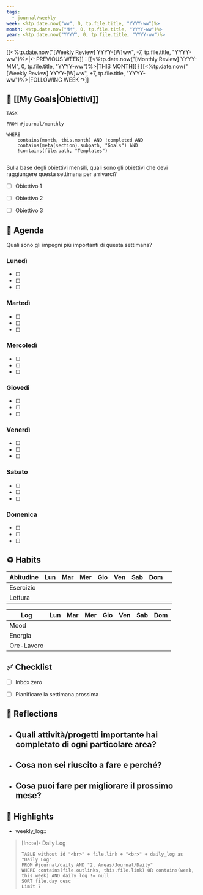 ```yaml
---
tags:
  - journal/weekly
week: <%tp.date.now("ww", 0, tp.file.title, "YYYY-ww")%>
month: <%tp.date.now("MM", 0, tp.file.title, "YYYY-ww")%>
year: <%tp.date.now("YYYY", 0, tp.file.title, "YYYY-ww")%>
---
```

[[<%tp.date.now("[Weekly Review] YYYY-[W]ww", -7, tp.file.title, "YYYY-ww")%>|↶ PREVIOUS WEEK]] ⁝ [[<%tp.date.now("[Monthly Review] YYYY-MM", 0, tp.file.title, "YYYY-ww")%>|THIS MONTH]] ⁝ [[<%tp.date.now("[Weekly Review] YYYY-[W]ww", +7, tp.file.title, "YYYY-ww")%>|FOLLOWING WEEK ↷]]

## 🎯 [[My Goals|Obiettivi]]

```dataview
TASK

FROM #journal/monthly  

WHERE 
	contains(month, this.month) AND !completed AND
	contains(meta(section).subpath, "Goals") AND
	!contains(file.path, "Templates")
	

```

Sulla base degli obiettivi mensili, quali sono gli obiettivi che devi raggiungere questa settimana per arrivarci?

- [ ] Obiettivo 1
- [ ] Obiettivo 2
- [ ] Obiettivo 3


## 📅 Agenda

Quali sono gli impegni più importanti di questa settimana?

### **Lunedì**

- [ ] 
- [ ] 
- [ ] 

### **Martedì**

- [ ] 
- [ ] 
- [ ] 

### **Mercoledì**

- [ ] 
- [ ] 
- [ ] 

### **Giovedì**

- [ ] 
- [ ] 
- [ ] 

### **Venerdì**

- [ ] 
- [ ] 
- [ ] 

### **Sabato**

- [ ] 
- [ ] 
- [ ] 

### **Domenica**

- [ ] 
- [ ] 
- [ ] 



## ♻ Habits

| Abitudine   | Lun | Mar | Mer | Gio | Ven | Sab | Dom |     |
| ----------- | --- | --- | --- | --- | --- | --- | --- | --- |
| Esercizio   |     |     |     |     |     |     |     |     |
| Lettura     |     |     |     |     |     |     |     |     |

| Log        | Lun | Mar | Mer | Gio | Ven | Sab | Dom |
| ---------- | --- | --- | --- | --- | --- | --- | --- |
| Mood       |     |     |     |     |     |     |     |
| Energia    |     |     |     |     |     |     |     |
| Ore-Lavoro |     |     |     |     |     |     |     |

## ✅ Checklist

- [ ] Inbox zero
- [ ] Pianificare la settimana prossima


## 🤔 Reflections

  - Quali attività/progetti importante hai completato di ogni particolare area?
	  - 
  - Cosa non sei riuscito a fare e perché?
	  - 
  - Cosa puoi fare per migliorare il prossimo mese?
	  - 

## 🌟 Highlights 

- weekly_log:: 


>[!note]- Daily Log
> ```dataview
> TABLE without id "<br>" + file.link + "<br>" + daily_log as "Daily Log"
> FROM #journal/daily AND "2. Areas/Journal/Daily"
> WHERE contains(file.outlinks, this.file.link) OR contains(week, this.week) AND daily_log != null
> SORT file.day desc
> Limit 7 
> ```

